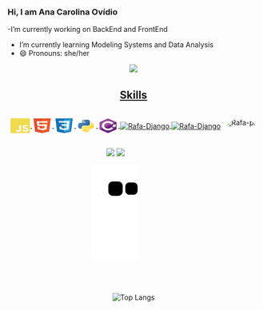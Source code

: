 ### Hi, I am Ana Carolina Ovídio


-I’m currently working on BackEnd and FrontEnd 
- I’m currently learning Modeling Systems and Data Analysis
- 😄 Pronouns: she/her

<div align="center">
  <a href="https://github.com/Ana-ovidio">
  <img height="140em" src="https://github-readme-stats.vercel.app/api?username=Ana-ovidio&show_icons=true&theme=tokyonight&include_all_commits=true&count_private=true"/>
 

## **Skills**

 <div style="display: inline_block"><br>
  <img align="center" alt="Rafa-Js" height="30" width="40" src="https://raw.githubusercontent.com/devicons/devicon/master/icons/javascript/javascript-plain.svg">
  <img align="center" alt="Rafa-HTML" height="30" width="40" src="https://raw.githubusercontent.com/devicons/devicon/master/icons/html5/html5-original.svg">
  <img align="center" alt="Rafa-CSS" height="30" width="40" src="https://raw.githubusercontent.com/devicons/devicon/master/icons/css3/css3-original.svg">
  <img align="center" alt="Rafa-Python" height="30" width="40" src="https://raw.githubusercontent.com/devicons/devicon/master/icons/python/python-original.svg">
  <img align="center" alt="Rafa-Csharp" height="30" width="40" src="https://raw.githubusercontent.com/devicons/devicon/master/icons/csharp/csharp-original.svg">
  <img align="center" alt="Rafa-Django" height="40" width="40" src="https://cdn.jsdelivr.net/gh/devicons/devicon/icons/django/django-original.svg">
   <img align="center" alt="Rafa-Django" height="60" width="50" src="https://cdn.jsdelivr.net/gh/devicons/devicon/icons/flask/flask-original-wordmark.svg">
    <img align="right" alt="Rafa-pic" height="150" style="border-radius:50px;" src="https://media.discordapp.net/attachments/941133123121455106/941355482407391292/ezgif.com-gif-maker.gif?width=507&height=507">
   
   
</div>
  
    
    
  ##
  <div> 
  <a href = "mailto: anacarolina.ovidio@estudante.ufjf.br"><img src="https://img.shields.io/badge/-Gmail-%23333?style=for-the-badge&logo=gmail&logoColor=white" target="_blank"></a>
  <a href="https://bit.ly/3rxWIGS" target="_blank"><img src="https://img.shields.io/badge/-LinkedIn-%230077B5?style=for-the-badge&logo=linkedin&logoColor=white" target="_blank"></a> 
 
  ![Snake animation](https://github.com/Ana-ovidio/ana-ovidio/blob/output/github-contribution-grid-snake.svg)
 
</div>
  
    
 <br></br>
  
![Top Langs](https://github-readme-stats.vercel.app/api/top-langs/?username=Ana-ovidio&langs_count=6&hide=TeXt&hide_border=true&theme=tokyonight)
